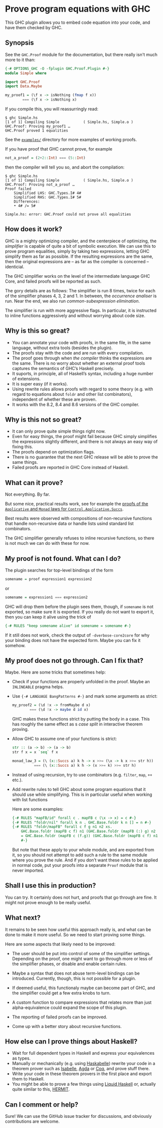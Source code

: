 Prove program equations with GHC
================================

This GHC plugin allows you to embed code equation into your code, and have them
checked by GHC.

Synopsis
--------

See the `GHC.Proof` module for the documentation, but there really isn't much
more to it than:

```haskell
{-# OPTIONS_GHC -O -fplugin GHC.Proof.Plugin #-}
module Simple where

import GHC.Proof
import Data.Maybe

my_proof1 = (\f x -> isNothing (fmap f x))
        === (\f x -> isNothing x)
```

If you compile this, you will reassurringly read:

```
$ ghc Simple.hs
[1 of 1] Compiling Simple           ( Simple.hs, Simple.o )
GHC.Proof: Proving my_proof1 …
GHC.Proof proved 1 equalities
```

See the [`examples/`](examples/) directory for more examples of working proofs.

If you have proof that GHC cannot prove, for example

```haskell
not_a_proof = (2+2::Int) === (5::Int)
```

then the compiler will tell you so, and abort the compilation:
```
$ ghc Simple.hs
[1 of 1] Compiling Simple           ( Simple.hs, Simple.o )
GHC.Proof: Proving not_a_proof …
Proof failed
    Simplified LHS: GHC.Types.I# 4#
    Simplified RHS: GHC.Types.I# 5#
    Differences:
    • 4# /= 5#

Simple.hs: error: GHC.Proof could not prove all equalities
```

How does it work?
-----------------

GHC is a mighty optimizing compiler, and the centerpiece of optimizing, the
*simplifier* is capable of quite a bit of symbolic execution. We can use this
to prove program equalities, simply by taking two expressions, letting GHC
simplify them as far as possible. If the resulting expressions are the same,
then the original expressions are – as far as the compiler is concerned –
identicial.

The GHC simplifier works on the level of the intermediate language GHC Core,
and failed proofs will be reported as such.

The gory details are as follows: The simplifier is run 8 times, twice for each
of the simplifier phases 4, 3, 2 and 1. In between, the *occurrence analiser*
is run. Near the end, we also run *common-subexpression elimination*.

The simplifier is run with more aggressive flags. In particular, it is
instructed to inline functions aggressively and without worrying about code
size.


Why is this so great?
---------------------

 * You can annotate your code with proofs, in the same file, in the same
   language, without extra tools (besides the plugin).
 * The proofs stay with the code and are run with every compilation.
 * The proof goes through when *the compiler* thinks the expressions are the
   same. There is no worry about whether an external proof tools captures the
   semantics of GHC’s Haskell precisely.
 * It suports, in principle, all of Haskell’s syntax, including a huge number
   of extensions.
 * It is super easy (if it works).
 * Using rewrite rules allows proofs with regard to some theory (e.g. with
   regard to equations about `foldr` and other list combinators), independent
   of whether these are proven.
 * It works with the 8.2, 8.4 and 8.6 versions of the GHC compiler.

Why is this not so great?
--------------------

 * It can only prove quite simple things right now.
 * Even for easy things, the proof might fail because GHC simply simplifies the
   expressions slightly different, and there is not always an easy way of
   fixing this.
 * The proofs depend on optimization flags.
 * There is no guarantee that the next GHC release will be able to prove the
   same things.
 * Failed proofs are reported in GHC Core instead of Haskell.

What can it prove?
------------------

Not everything. By far.

But some nice, practical results work, see for example the
[proofs of the `Applicative` and `Monad` laws for `Control.Applicative.Succs`](examples/Successors.hs).

Best results were observed with compositions of non-recursive
functions that handle non-recursive data or handle lists usind standard list
combinators.

The GHC simplifier generally refuses to inline recursive functions, so there is
not much we can do with these for now.

My proof is not found. What can I do?
-------------------------------------

The plugin searches for top-level bindings of the form
```haskell
somename = proof expression1 expression2
```
or
```haskell
somename = expression1 === expression2
```

GHC will drop them before the plugin sees them, though, if `somename` is not
exported, so make sure it is exported. If you really do not want to export it, then you can keep it alive using the trick of
```haskell
{-# RULES "keep somename alive" id somename = somename #-}
```

If it still does not work, check the output of `-dverbose-core2core` for why
your binding does not have the expected form. Maybe you can fix it somehow.

My proof does not go through. Can I fix that?
---------------------------------------------

Maybe. Here are some tricks that sometimes help:

 *  Check if your functions are properly unfolded in the proof. Maybe an
    `INLINEABLE` pragma helps.

 *  Use `{-# LANGUAGE BangPatterns #-}` and mark some arguments as strict:

    ```haskell
    my_proof2 = (\d !x -> fromMaybe d x)
            === (\d !x -> maybe d id x)
    ```

    GHC makes these functions strict by putting the body in a case. This has
    roughly the same effect as s *case split* in interactive theorem proving.

 *  Allow GHC to assume one of your functions is strict:

    ```haskell
    str :: (a -> b) -> (a -> b)
    str f x = x `seq` f x

    monad_law_3 = (\ (x::Succs a) k h -> x >>= (\x -> k x >>= str h))
              === (\ (x::Succs a) k h -> (x >>= k) >>= str h)
    ```

 *  Instead of using recursion, try to use combinators (e.g. `filter`, `map`, `++` etc.).

 *  Add rewrite rules to tell GHC about some program equations that it should
    use while simplifying. This is in particular useful when working with list functions

    Here are some examples:
    ```haskell
    {-# RULES "mapFB/id" forall c . mapFB c (\x -> x) = c #-}
    {-# RULES "foldr/nil" forall k n . GHC.Base.foldr k n [] = n #-}
    {-# RULES "foldr/mapFB" forall c f g n1 n2 xs.
        GHC.Base.foldr (mapFB c f) n1 (GHC.Base.foldr (mapFB (:) g) n2 xs)
        = GHC.Base.foldr (mapFB c (f.g)) (GHC.Base.foldr (mapFB c f) n1 n2) xs
        #-}
    ```

    But note that these apply to your whole module, and are exported from it, so you
    should not attempt to add such a rule to the same module where you prove
    the rule. And if you don’t want these rules to be applied in normal code,
    put your proofs into a separate `Proof` module that is never imported.


Shall I use this in production?
-------------------------------

You can try. It certainly does not hurt, and proofs that go through are fine.
It might not prove enough to be really useful.

What next?
----------

It remains to be seen how useful this approach really is, and what can be done
to make it more useful. So we need to start proving some things.

Here are some aspects that likely need to be improved:

 * The user should be put into control of some of the simplifier settings.
   Depending on the proof, one might want to go through more or less of the
   simplifier phases, or disable and enable certain rules.

 * Maybe a syntax that does not abuse term-level bindings can be introduced.
   Currently, though, this is not possible for a plugin.

 * If deemed useful, this functionaly maybe can become part of GHC, and the
   simplifier could get a few extra knobs to turn.

 * A custom function to compare expressions that relates more than just
   alpha-equivalence could expand the scope of this plugin.

 * The reporting of failed proofs can be improved.

 * Come up with a better story about recursive functions.

How else can I prove things about Haskell?
------------------------------------------

 * Wait for full dependent types in Haskell and express your equivalences as
   types.
 * Manually or mechanically (e.g. using [Haskabelle](https://isabelle.in.tum.de/haskabelle.html)) rewrite your code in a
   theorem prover such as [Isabelle](http://isabelle.in.tum.de/),
   [Agda](http://wiki.portal.chalmers.se/agda/pmwiki.php) or
   [Coq](https://coq.inria.fr/), and prove stuff there.
 * Write your code in these theorem provers in the first place and export them
   to Haskell.
 * You might be able to prove a few things using
   [Liquid Haskell](https://ucsd-progsys.github.io/liquidhaskell-blog/) or,
   actually quite similar to this, [HERMIT](http://ku-fpg.github.io/software/hermit/).


Can I comment or help?
----------------------

Sure! We can use the GitHub issue tracker for discussions, and obviously
contributions are welcome.
